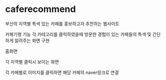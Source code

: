 # caferecommend
부산의 지역별 특색 있는 카페를 홍보하고자 추천하는 웹사이트

카페기행 기능
각 카테고리를 클릭하였을때 방문한 경험이 있는 카페들의 특색 및 간단하게 알려주는 화면 구현

홈화면

각 지역별 클릭시 보이는 화면

각 카페별로 이미지를 클릭하면 해당 카페의 naver링크로 연결
